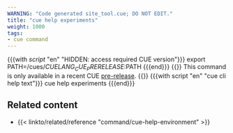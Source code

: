 ```yaml
---
WARNING: "Code generated site_tool.cue; DO NOT EDIT."
title: "cue help experiments"
weight: 1000
tags:
- cue command
---
```

{{{with _script_ "en" "HIDDEN: access required CUE version"}}}
export PATH=/cues/$CUELANG_CUE_PRERELEASE:$PATH
{{{end}}}
{{<info>}}
This command is only available in a recent CUE
[pre-release]({{<relref"docs/introduction/installation/#download-an-official-cue-binary">}}).
{{</info>}}
{{{with script "en" "cue cli help text"}}}
cue help experiments
{{{end}}}

## Related content

- {{< linkto/related/reference "command/cue-help-environment" >}}